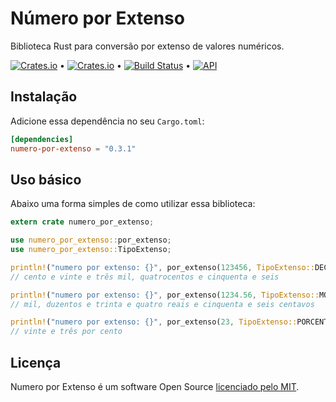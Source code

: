 # Número por Extenso

Biblioteca Rust para conversão por extenso de valores numéricos.

[![Crates.io](https://img.shields.io/crates/v/numero-por-extenso)](https://crates.io/crates/numero-por-extenso) &bull; [![Crates.io](https://img.shields.io/crates/l/numero-por-extenso)](https://github.com/andrelmlins/numero-por-extenso/blob/master/LICENSE) &bull; [![Build Status](https://travis-ci.com/andrelmlins/numero-por-extenso.svg?branch=master)](https://travis-ci.com/andrelmlins/numero-por-extenso) &bull; [![API](https://docs.rs/numero-por-extenso/badge.svg)](https://docs.rs/numero-por-extenso)

## Instalação

Adicione essa dependência no seu `Cargo.toml`:

```toml
[dependencies]
numero-por-extenso = "0.3.1"
```

## Uso básico

Abaixo uma forma simples de como utilizar essa biblioteca:

```rust
extern crate numero_por_extenso;

use numero_por_extenso::por_extenso;
use numero_por_extenso::TipoExtenso;

println!("numero por extenso: {}", por_extenso(123456, TipoExtenso::DECIMAL));
// cento e vinte e três mil, quatrocentos e cinquenta e seis

println!("numero por extenso: {}", por_extenso(1234.56, TipoExtenso::MONETARIO));
// mil, duzentos e trinta e quatro reais e cinquenta e seis centavos

println!("numero por extenso: {}", por_extenso(23, TipoExtenso::PORCENTAGEM));
// vinte e três por cento
```

## Licença

Numero por Extenso é um software Open Source [licenciado pelo MIT](https://github.com/andrelmlins/numero-por-extenso/blob/master/LICENSE).
